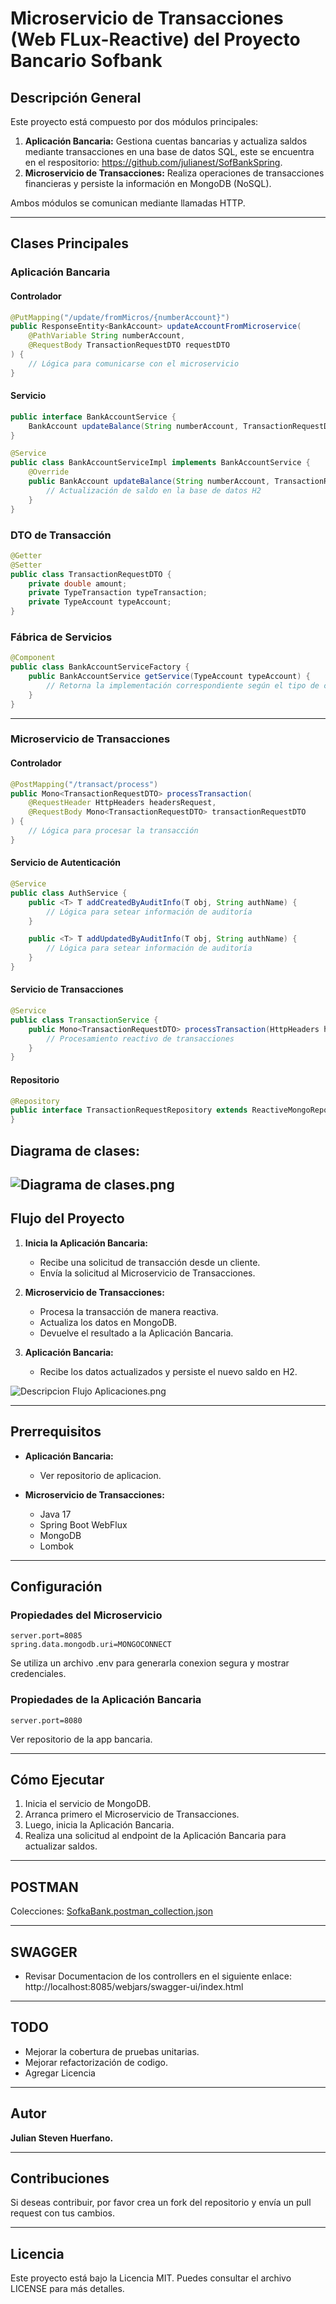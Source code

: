 # Microservicio de Transacciones (Web FLux-Reactive) del Proyecto Bancario Sofbank 

## Descripción General
Este proyecto está compuesto por dos módulos principales:

1. **Aplicación Bancaria:** Gestiona cuentas bancarias y actualiza saldos mediante transacciones en una base de datos SQL, este se encuentra en el respositorio: https://github.com/julianest/SofBankSpring.
2. **Microservicio de Transacciones:** Realiza operaciones de transacciones financieras y persiste la información en MongoDB (NoSQL).

Ambos módulos se comunican mediante llamadas HTTP.

---

## Clases Principales

### Aplicación Bancaria

#### Controlador

```java
@PutMapping("/update/fromMicros/{numberAccount}")
public ResponseEntity<BankAccount> updateAccountFromMicroservice(
    @PathVariable String numberAccount,
    @RequestBody TransactionRequestDTO requestDTO
) {
    // Lógica para comunicarse con el microservicio
}
```

#### Servicio
```java
public interface BankAccountService {
    BankAccount updateBalance(String numberAccount, TransactionRequestDTO requestDTO);
}

@Service
public class BankAccountServiceImpl implements BankAccountService {
    @Override
    public BankAccount updateBalance(String numberAccount, TransactionRequestDTO requestDTO) {
        // Actualización de saldo en la base de datos H2
    }
}
```

### DTO de Transacción
```java
@Getter
@Setter
public class TransactionRequestDTO {
    private double amount;
    private TypeTransaction typeTransaction;
    private TypeAccount typeAccount;
}
```

### Fábrica de Servicios
```java
@Component
public class BankAccountServiceFactory {
    public BankAccountService getService(TypeAccount typeAccount) {
        // Retorna la implementación correspondiente según el tipo de cuenta
    }
}
```

---

### Microservicio de Transacciones

#### Controlador
```java
@PostMapping("/transact/process")
public Mono<TransactionRequestDTO> processTransaction(
    @RequestHeader HttpHeaders headersRequest,
    @RequestBody Mono<TransactionRequestDTO> transactionRequestDTO
) {
    // Lógica para procesar la transacción
}
```

#### Servicio de Autenticación
```java
@Service
public class AuthService {
    public <T> T addCreatedByAuditInfo(T obj, String authName) {
        // Lógica para setear información de auditoría
    }

    public <T> T addUpdatedByAuditInfo(T obj, String authName) {
        // Lógica para setear información de auditoría
    }
}
```

#### Servicio de Transacciones
```java
@Service
public class TransactionService {
    public Mono<TransactionRequestDTO> processTransaction(HttpHeaders headersRequest, String numberAccount, Mono<TransactionRequestDTO> transactionRequestDTO) {
        // Procesamiento reactivo de transacciones
    }
}
```

#### Repositorio
```java
@Repository
public interface TransactionRequestRepository extends ReactiveMongoRepository<TransactionRequest, String> {
}
```
## Diagrama de clases:
![Diagrama de clases.png](src/main/resources/Diagrama%20de%20clases.png)
---

## Flujo del Proyecto
1. **Inicia la Aplicación Bancaria:**
    - Recibe una solicitud de transacción desde un cliente.
    - Envía la solicitud al Microservicio de Transacciones.

2. **Microservicio de Transacciones:**
    - Procesa la transacción de manera reactiva.
    - Actualiza los datos en MongoDB.
    - Devuelve el resultado a la Aplicación Bancaria.

3. **Aplicación Bancaria:**
    - Recibe los datos actualizados y persiste el nuevo saldo en H2.

![Descripcion Flujo Aplicaciones.png](src/main/resources/Descripcion%20Flujo%20Aplicaciones.png)

---

## Prerrequisitos
- **Aplicación Bancaria:**
    - Ver repositorio de aplicacion.

- **Microservicio de Transacciones:**
    - Java 17
    - Spring Boot WebFlux
    - MongoDB
    - Lombok

---

## Configuración

### Propiedades del Microservicio
```properties
server.port=8085
spring.data.mongodb.uri=MONGOCONNECT
```
Se utiliza un archivo .env para generarla conexion segura y mostrar credenciales.

### Propiedades de la Aplicación Bancaria
```properties
server.port=8080
```
Ver repositorio de la app bancaria.

---

## Cómo Ejecutar

1. Inicia el servicio de MongoDB.
2. Arranca primero el Microservicio de Transacciones.
3. Luego, inicia la Aplicación Bancaria.
4. Realiza una solicitud al endpoint de la Aplicación Bancaria para actualizar saldos.

---

## POSTMAN
Colecciones:
[SofkaBank.postman_collection.json](src/main/resources/SofkaBank.postman_collection.json)

---

## SWAGGER
- Revisar Documentacion de los controllers en el siguiente enlace:
  http://localhost:8085/webjars/swagger-ui/index.html

---

## TODO
- Mejorar la cobertura de pruebas unitarias.
- Mejorar refactorización de codigo.
- Agregar Licencia

---

## Autor
**Julian Steven Huerfano.**

---

## Contribuciones
Si deseas contribuir, por favor crea un fork del repositorio y envía un pull request con tus cambios.

---

## Licencia
Este proyecto está bajo la Licencia MIT. Puedes consultar el archivo LICENSE para más detalles.
